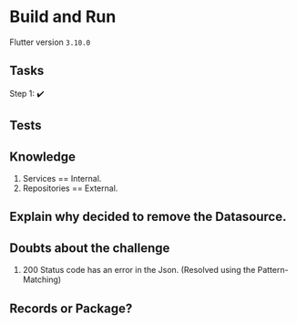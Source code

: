 # Build and Run

Flutter version `3.10.0`

## Tasks

Step 1: ✔️

## Tests

## Knowledge

1. Services == Internal.
2. Repositories == External.

## Explain why decided to remove the Datasource.

## Doubts about the challenge

1. 200 Status code has an error in the Json. (Resolved using the Pattern-Matching)

## Records or Package?
